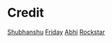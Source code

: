 # Credit
[Shubhanshu](https://t.me/Shubhanshutya)
[Friday](https://t.me/OpFriDa)
[Abhi](https://t.me/VEXERA_MUSICS)
[Rockstar](https://t.me/ROCKSTAR_XDD)

